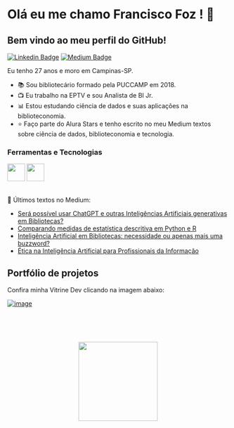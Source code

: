 

# Olá eu me chamo Francisco Foz ! 👋
## Bem vindo ao meu perfil do GitHub!           

<p align='left'>
    
[![Linkedin Badge](https://img.shields.io/badge/LinkedIn-0077B5?style=for-the-badge&logo=linkedin&logoColor=white
)](https://www.linkedin.com/in/francisco-tadeu-foz/)
[![Medium Badge](https://img.shields.io/badge/Medium-12100E?style=for-the-badge&logo=medium&logoColor=white
)](https://medium.com/@franciscofoz)
</p>

Eu tenho 27 anos e moro em Campinas-SP.


- :books: Sou bibliotecário formado pela PUCCAMP em 2018.
- :tv: Eu trabalho na EPTV e sou Analista de BI Jr.
- :bar_chart: Estou estudando ciência de dados e suas aplicações na biblioteconomia.
- :star: Faço parte do Alura Stars e tenho escrito no meu Medium textos sobre ciência de dados, biblioteconomia e tecnologia.


### Ferramentas e Tecnologias
<code><img src="https://cdn.jsdelivr.net/gh/devicons/devicon/icons/python/python-original.svg" width="40" height="40"></code>
<code><img src="https://upload.wikimedia.org/wikipedia/commons/thumb/c/cf/New_Power_BI_Logo.svg/2048px-New_Power_BI_Logo.svg.png" width="40" height="40"></code>
</br>
</br>


:pencil: Últimos textos no Medium:
<!-- MEDIUM:START -->
- [Será possível usar ChatGPT e outras Inteligências Artificiais generativas em Bibliotecas?](https://franciscofoz.medium.com/ser%C3%A1-poss%C3%ADvel-usar-chatgpt-e-outras-intelig%C3%AAncias-artificiais-generativas-em-bibliotecas-d0e990510f98?source=rss-30612e32581e------2)
- [Comparando medidas de estatística descritiva em Python e R](https://franciscofoz.medium.com/comparando-medidas-de-estat%C3%ADstica-descritiva-em-python-e-r-f568bbba1363?source=rss-30612e32581e------2)
- [Inteligência Artificial em Bibliotecas: necessidade ou apenas mais uma buzzword?](https://franciscofoz.medium.com/intelig%C3%AAncia-artificial-em-bibliotecas-necessidade-ou-apenas-mais-uma-buzzword-a921cb4ad29a?source=rss-30612e32581e------2)
- [Ética na Inteligência Artificial para Profissionais da Informação](https://franciscofoz.medium.com/%C3%A9tica-na-intelig%C3%AAncia-artificial-para-profissionais-da-informa%C3%A7%C3%A3o-dbe8a90298d9?source=rss-30612e32581e------2)
<!-- MEDIUM:END -->


## Portfólio de projetos

Confira minha Vitrine Dev clicando na imagem abaixo:

[![image](https://user-images.githubusercontent.com/64700794/188927548-c627858f-5e22-4373-b6fc-f9bd26c5195f.png)](https://cursos.alura.com.br/vitrinedev/FranciscoFoz)

</br>
</br>
</br>

<div>
<a href="https://gist.github.com/FranciscoFoz">
<p align = "center"> <img height="180em" src="https://github-readme-stats.vercel.app/api/top-langs/?username=FranciscoFoz&layout=compact&langs_count=7&theme=dracula"/>
</div>

